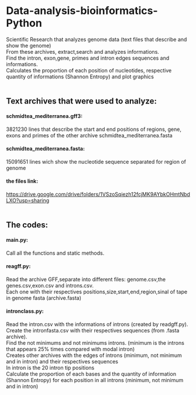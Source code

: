 # Data-analysis-bioinformatics-Python
Scientific Research that analyzes genome data (text files that describe and show the genome) <br/>
From these archives, extract,search and analyzes informations.<br/>
Find the intron, exon,gene, primes and intron edges sequences and informations.<br/>
Calculates the proportion of each position of nucleotides, respective quantity of informations (Shannon Entropy) and plot graphics<br/><br/> 

## Text archives that were used to analyze:
#### schmidtea_mediterranea.gff3:
3821230 lines that describe  the start and end positions of regions, gene, exons and primes  of the other archive schmidtea_mediterranea.fasta<br/>
#### schmidtea_mediterranea.fasta:
15091651 lines wich show the nucleotide sequence separated for region of genome<br/> 
#### the files link:
https://drive.google.com/drive/folders/1VSzoSqiezh12fcjMK9AYbkOHmtNbdLXO?usp=sharing<br/><br/>  

## The codes:
#### main.py:
Call all the functions and static methods.

#### reagff.py:
Read the archive GFF,separate into different files: genome.csv,the genes.csv,exon.csv and introns.csv.<br/>
Each one with their respectives positions,size,start,end,region,sinal of tape  in genome fasta (archive.fasta)

#### intronclass.py:
Read the intron.csv with the informations of introns (created by readgff.py).<br/>
Create the intronfasta.csv with their respectives sequences (from .fasta archive).<br/>
Find the not minimums and not minimums introns. (minimum  is the introns that appears 25% times compared with modal intron) <br/>
Creates other archives with the edges of introns (minimum, not minimum and  in intron) and their respectives sequences<br/>
In intron is the 20 intron tip positions<br/>
Calculate the proportion of each bases and the quantity of information (Shannon Entropy) for each position in all introns (minimum, not minimum and in intron)<br/>
